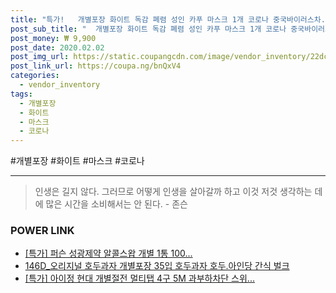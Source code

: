 ```yaml
--- 
title: "특가!   개별포장 화이트 독감 폐렴 성인 카푸 마스크 1개 코로나 중국바이러스차..." 
post_sub_title: "  개별포장 화이트 독감 폐렴 성인 카푸 마스크 1개 코로나 중국바이러스차단 감기 10P" 
post_money: ₩ 9,900 
post_date: 2020.02.02 
post_img_url: https://static.coupangcdn.com/image/vendor_inventory/22dc/d1f6bbf60980e7cfc023c3f467976e5dcbe4695a3abf58dbcb040c4c98e2.jpg 
post_link_url: https://coupa.ng/bnQxV4 
categories: 
  - vendor_inventory 
tags: 
  - 개별포장 
  - 화이트 
  - 마스크 
  - 코로나 
--- 
```

  #개별포장 #화이트 #마스크 #코로나 
<hr> 

> 인생은 길지 않다. 그러므로 어떻게 인생을 살아갈까 하고 이것 저것 생각하는 데에 많은 시간을 소비해서는 안 된다. - 존슨 


### POWER LINK

* <a href="https://blog.naver.com/santokki14/221790148066" target="_blank">[특가] 퍼슨 성광제약 알콜스왑 개별 1통 100...</a>
* <a href="https://blog.naver.com/fasyy4321/221784446919" target="_blank">146D_오리지널 호두과자 개별포장 35입 호두과자 호두.아인당 간식 벌크</a>
* <a href="https://blog.naver.com/santokki14/221792174077" target="_blank">[특가] 아이정 현대 개별절전 멀티탭 4구 5M 과부하차단 스위...</a>
